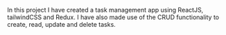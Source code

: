 In this project I have created a task management app using ReactJS, tailwindCSS and Redux. I have also made use of the CRUD functionality to create, read, update and delete tasks.
